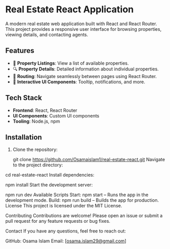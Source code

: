 # Real Estate React Application

A modern real estate web application built with React and React Router. This project provides a responsive user interface for browsing properties, viewing details, and contacting agents.

## Features

- 🏡 **Property Listings**: View a list of available properties.
- 🔍 **Property Details**: Detailed information about individual properties.
- 📍 **Routing**: Navigate seamlessly between pages using React Router.
- 🎨 **Interactive UI Components**: Tooltip, notifications, and more.

## Tech Stack

- **Frontend**: React, React Router
- **UI Components**: Custom UI components
- **Tooling**: Node.js, npm

## Installation

1. Clone the repository:
  
   git clone https://github.com/Osamaislam1/real-estate-react.git
Navigate to the project directory:

cd real-estate-react
Install dependencies:

npm install
Start the development server:


npm run dev
Available Scripts
Start: npm start – Runs the app in the development mode.
Build: npm run build – Builds the app for production.
License
This project is licensed under the MIT License.

Contributing
Contributions are welcome! Please open an issue or submit a pull request for any feature requests or bug fixes.

Contact
If you have any questions, feel free to reach out:

GitHub: Osama Islam
Email: [osama.islam29@gmail.com]
